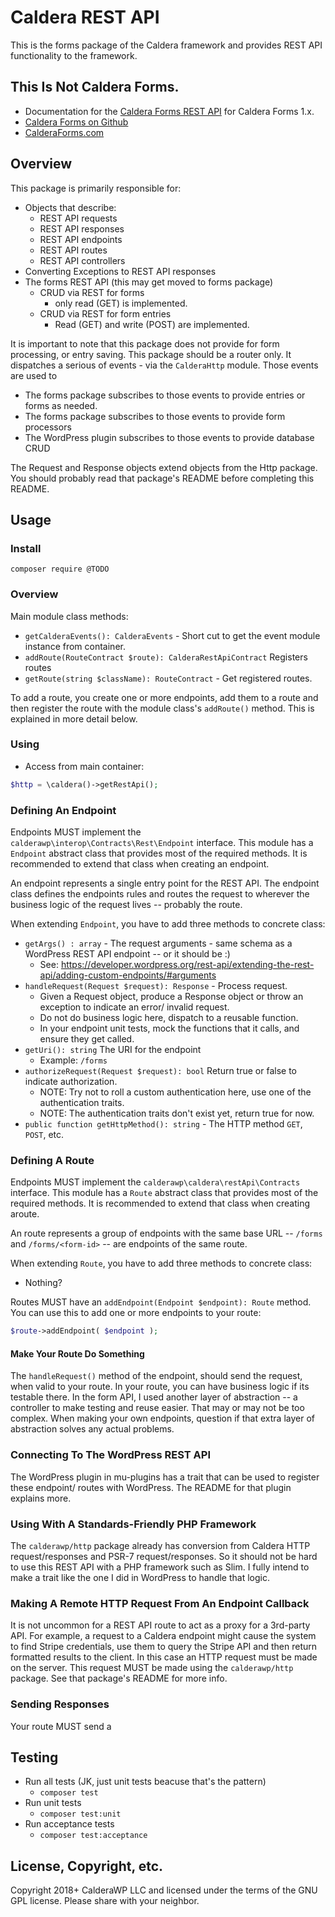 # Caldera REST API

This is the forms package of the Caldera framework and provides REST API functionality to the framework.
 
## This Is Not Caldera Forms.
* Documentation for the [Caldera Forms REST API](https://calderaforms.com/doc/caldera-forms-rest-api/) for Caldera Forms 1.x.
* [Caldera Forms on Github](http://github.com/calderawp/caldera-forms/)
* [CalderaForms.com](http://calderaforms.com)

## Overview
This package is primarily responsible for:
* Objects that describe:
    * REST API requests
    * REST API responses
    * REST API endpoints
    * REST API routes
    * REST API controllers
* Converting Exceptions to REST API responses
* The forms REST API (this may get moved to forms package)
    - CRUD via REST for forms 
        - only read (GET) is implemented.
    - CRUD via REST for form entries
        * Read (GET) and write (POST) are implemented.

It is important to note that this package does not provide for form processing, or entry saving. This package should be a router only. It dispatches a serious of events - via the `CalderaHttp` module. Those events are used to

* The forms package subscribes to those events to provide entries or forms as needed. 
* The forms package subscribes to those events to provide form processors
* The WordPress plugin subscribes to those events to provide database CRUD

The Request and Response objects extend objects from the Http package. You should probably read that package's README before completing this README.

## Usage

### Install
`composer require @TODO`

### Overview
Main module class methods:

* `getCalderaEvents(): CalderaEvents` - Short cut to get the event module instance from container.
* `addRoute(RouteContract $route): CalderaRestApiContract` Registers routes
* `getRoute(string $className): RouteContract` - Get registered routes.

To add a route, you create one or more endpoints, add them to a route and then register the route with the module class's `addRoute()` method. This is explained in more detail below.

### Using

* Access from main container:
```php
$http = \caldera()->getRestApi(); 
```


### Defining An Endpoint
Endpoints MUST implement the `calderawp\interop\Contracts\Rest\Endpoint` interface. This module has a `Endpoint` abstract class that provides most of the required methods. It is recommended to extend that class when creating an endpoint.

An endpoint represents a single entry point for the REST API. The endpoint class defines the endpoints rules and routes the request to wherever the business logic of the request lives -- probably the route.

When extending `Endpoint`, you have to add three methods to concrete class:

* `getArgs() : array` - The request arguments - same schema as a WordPress REST API endpoint -- or it should be :)
    - See: https://developer.wordpress.org/rest-api/extending-the-rest-api/adding-custom-endpoints/#arguments
* `handleRequest(Request $request): Response` - Process request.
    - Given a Request object, produce a Response object or throw an exception to indicate an error/ invalid request.
    - Do not do business logic here, dispatch to a reusable function.
    - In your endpoint unit tests, mock the functions that it calls, and ensure they get called.
* `getUri(): string` The URI for the endpoint
    - Example: `/forms`
* `authorizeRequest(Request $request): bool` Return true or false to indicate authorization.
    - NOTE: Try not to roll a custom authentication here, use one of the authentication traits.
    - NOTE: The authentication traits don't exist yet, return true for now.
* `public function getHttpMethod(): string` - The HTTP method `GET`, `POST`, etc.



### Defining A Route

Endpoints MUST implement the `calderawp\caldera\restApi\Contracts` interface. This module has a `Route` abstract class that provides most of the required methods. It is recommended to extend that class when creating aroute.

An route represents a group of endpoints with the same base URL  -- `/forms` and `/forms/<form-id>`  -- are endpoints of the same route.

When extending `Route`, you have to add three methods to concrete class:
 * Nothing?
 
Routes MUST have an `addEndpoint(Endpoint $endpoint): Route` method. You can use this to add one or more endpoints to your route:

```php
$route->addEndpoint( $endpoint );
```
 
 
#### Make Your Route Do Something
The `handleRequest()` method of the endpoint, should send the request, when valid to your route. In your route, you can have business logic if its testable there. In the form API, I used another layer of abstraction -- a controller to make testing and reuse easier. That may or may not be too complex. When making your own endpoints, question if that extra layer of abstraction solves any actual problems.

### Connecting To The WordPress REST API
The WordPress plugin in mu-plugins has a trait that can be used to register these endpoint/ routes with WordPress. The README for that plugin explains more.

### Using With A Standards-Friendly PHP Framework
The `calderawp/http` package already has conversion from Caldera HTTP request/responses and PSR-7 request/responses. So it should not be hard to use this REST API with a PHP framework such as Slim. I fully intend to make a trait like the one I did in WordPress to handle that logic.

### Making A Remote HTTP Request From An Endpoint Callback
It is not uncommon for a REST API route to act as a proxy for a 3rd-party API. For example, a request to a Caldera endpoint might cause the system to find Stripe credentials, use them to query the Stripe API and then return formatted results to the client. In this case an HTTP request must be made on the server. This request MUST be made using the `calderawp/http` package. See that package's README for more info.

### Sending Responses
Your route MUST send a 

## Testing
* Run all tests (JK, just unit tests beacuse that's the pattern)
    - `composer test`
* Run unit tests
    - `composer test:unit`
* Run acceptance tests
    - `composer test:acceptance`
    
## License, Copyright, etc.
Copyright 2018+ CalderaWP LLC and licensed under the terms of the GNU GPL license. Please share with your neighbor.
